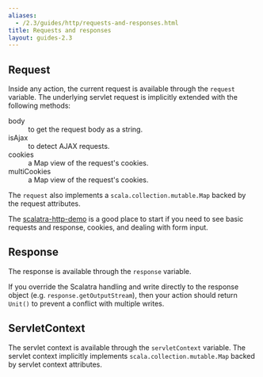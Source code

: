 ```yaml
---
aliases:
  - /2.3/guides/http/requests-and-responses.html
title: Requests and responses
layout: guides-2.3
---
```


## Request

Inside any action, the current request is available through the `request` variable.
The underlying servlet request is implicitly extended with the following methods:

<dl class="dl-horizontal">
  <dt>body</dt>
  <dd>to get the request body as a string.</dd>
  <dt>isAjax</dt>
  <dd>to detect AJAX requests.</dd>
  <dt>cookies</dt>
  <dd>a Map view of the request's cookies.</dd>
  <dt>multiCookies</dt>
  <dd>a Map view of the request's cookies.</dd>
</dl>

The `request` also implements a `scala.collection.mutable.Map` backed by the
request attributes.

<div class="alert alert-info">
  <span class="badge badge-info"><i class="glyphicon glyphicon-flag"></i></span>
  The
  <a href="https://github.com/scalatra/scalatra-website-examples/tree/master/2.3/http/scalatra-http-demo">scalatra-http-demo</a>
  is a good place to start if you need to see basic requests and response, cookies,
  and dealing with form input.
</div>

## Response

The response is available through the `response` variable.

<span class="badge badge-warning"><i class="glyphicon glyphicon-warning-sign"></i></span>
If you override the Scalatra handling and write directly to
the response object (e.g. `response.getOutputStream`), then your action should
return `Unit()` to prevent a conflict with multiple writes.

## ServletContext

The servlet context is available through the `servletContext` variable.  The
servlet context implicitly implements `scala.collection.mutable.Map` backed
by servlet context attributes.
